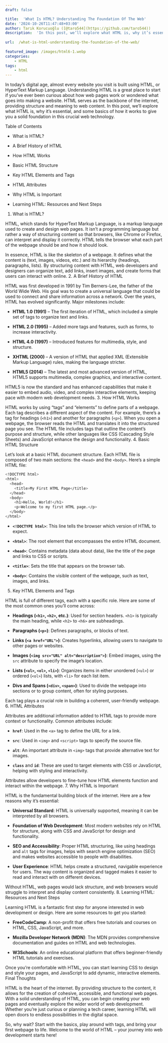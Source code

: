```yaml
---
draft: false

title:  'What Is HTML? Understanding The Foundation Of The Web'
date: '2024-10-26T11:47:48+03:00'
author: Tarık Korucuoğlu ([@taro544](https://github.com/taro544))
description:  'In this post, we’ll explore what HTML is, why it’s essential, and some basics of how it works to give you a solid foundation in this crucial web technology.' 
 
url:  /what-is-html-understanding-the-foundation-of-the-web/
 
featured_image: /images/html6-1.webp
categories:
    - HTML
tags:
    - html
---
```



In today’s digital age, almost every website you visit is built using HTML, or HyperText Markup Language. Understanding HTML is a great place to start if you’ve ever been curious about how web pages work or wondered what goes into making a website. HTML serves as the backbone of the internet, providing structure and meaning to web content. In this post, we’ll explore what HTML is, why it’s essential, and some basics of how it works to give you a solid foundation in this crucial web technology.



Table of Contents


* What is HTML?

* A Brief History of HTML

* How HTML Works

* Basic HTML Structure

* Key HTML Elements and Tags

* HTML Attributes

* Why HTML is Important

* Learning HTML: Resources and Next Steps

1. What is HTML?



HTML, which stands for HyperText Markup Language, is a markup language used to create and design web pages. It isn’t a programming language but rather a way of structuring content so that browsers, like Chrome or Firefox, can interpret and display it correctly. HTML tells the browser what each part of the webpage should be and how it should look.



In essence, HTML is like the skeleton of a webpage. It defines what the content is (text, images, videos, etc.) and its hierarchy (headings, paragraphs, lists). By structuring content with HTML, web developers and designers can organize text, add links, insert images, and create forms that users can interact with online.
2. A Brief History of HTML



HTML was first developed in 1991 by Tim Berners-Lee, the father of the World Wide Web. His goal was to create a universal language that could be used to connect and share information across a network. Over the years, HTML has evolved significantly. Major milestones include:


* **HTML 1.0 (1991)** – The first iteration of HTML, which included a simple set of tags to organize text and links.

* **HTML 2.0 (1995)** – Added more tags and features, such as forms, to increase interactivity.

* **HTML 4.0 (1997)** – Introduced features for multimedia, style, and structure.

* **XHTML (2000)** – A version of HTML that applied XML (Extensible Markup Language) rules, making the language stricter.

* **HTML5 (2014)** – The latest and most advanced version of HTML, HTML5 supports multimedia, complex graphics, and interactive content.




HTML5 is now the standard and has enhanced capabilities that make it easier to embed audio, video, and complex interactive elements, keeping pace with modern web development needs.
3. How HTML Works



HTML works by using “tags” and “elements” to define parts of a webpage. Each tag describes a different aspect of the content. For example, there’s a tag for headings (`<h1>`) and another for paragraphs (`<p>`). When you open a webpage, the browser reads the HTML and translates it into the structured page you see. The HTML file includes tags that outline the content’s purpose and structure, while other languages like CSS (Cascading Style Sheets) and JavaScript enhance the design and functionality.
4. Basic HTML Structure



Let’s look at a basic HTML document structure. Each HTML file is composed of two main sections: the `<head>` and the `<body>`. Here’s a simple HTML file:


```bash
<!DOCTYPE html>
<html>
  <head>
    <title>My First HTML Page</title>
  </head>
  <body>
    <h1>Hello, World!</h1>
    <p>Welcome to my first HTML page.</p>
  </body>
</html>
```


* **`<!DOCTYPE html>`**: This line tells the browser which version of HTML to expect.

* **`<html>`**: The root element that encompasses the entire HTML document.

* **`<head>`**: Contains metadata (data about data), like the title of the page and links to CSS or scripts.

* **`<title>`**: Sets the title that appears on the browser tab.

* **`<body>`**: Contains the visible content of the webpage, such as text, images, and links.

5. Key HTML Elements and Tags



HTML is full of different tags, each with a specific role. Here are some of the most common ones you’ll come across:


* **Headings (`<h1>`, `<h2>`, etc.)**: Used for section headers. `<h1>` is typically the main heading, while `<h2>` to `<h6>` are subheadings.

* **Paragraphs (`<p>`)**: Defines paragraphs, or blocks of text.

* **Links (`<a href="URL">`)**: Creates hyperlinks, allowing users to navigate to other pages or websites.

* **Images (`<img src="URL" alt="description">`)**: Embed images, using the `src` attribute to specify the image’s location.

* **Lists (`<ul>`, `<ol>`, `<li>`)**: Organizes items in either unordered (`<ul>`) or ordered (`<ol>`) lists, with `<li>` for each list item.

* **Divs and Spans (`<div>`, `<span>`)**: Used to divide the webpage into sections or to group content, often for styling purposes.




Each tag plays a crucial role in building a coherent, user-friendly webpage.
6. HTML Attributes



Attributes are additional information added to HTML tags to provide more context or functionality. Common attributes include:


* **`href`**: Used in the `<a>` tag to define the URL for a link.

* **`src`**: Used in `<img>` and `<script>` tags to specify the source file.

* **`alt`**: An important attribute in `<img>` tags that provide alternative text for images.

* **`class`** and **`id`**: These are used to target elements with CSS or JavaScript, helping with styling and interactivity.




Attributes allow developers to fine-tune how HTML elements function and interact within the webpage.
7. Why HTML is Important



HTML is the fundamental building block of the internet. Here are a few reasons why it’s essential:


* **Universal Standard**: HTML is universally supported, meaning it can be interpreted by all browsers.

* **Foundation of Web Development**: Most modern websites rely on HTML for structure, along with CSS and JavaScript for design and functionality.

* **SEO and Accessibility**: Proper HTML structuring, like using headings and `alt` tags for images, helps with search engine optimization (SEO) and makes websites accessible to people with disabilities.

* **User Experience**: HTML helps create a structured, navigable experience for users. The way content is organized and tagged makes it easier to read and interact with on different devices.




Without HTML, web pages would lack structure, and web browsers would struggle to interpret and display content consistently.
8. Learning HTML: Resources and Next Steps



Learning HTML is a fantastic first step for anyone interested in web development or design. Here are some resources to get you started:


* **FreeCodeCamp**: A non-profit that offers free tutorials and courses on HTML, CSS, JavaScript, and more.

* **Mozilla Developer Network (MDN)**: The MDN provides comprehensive documentation and guides on HTML and web technologies.

* **W3Schools**: An online educational platform that offers beginner-friendly HTML tutorials and exercises.




Once you’re comfortable with HTML, you can start learning CSS to design and style your pages, and JavaScript to add dynamic, interactive elements.
Final Thoughts



HTML is the heart of the internet. By providing structure to the content, it allows for the creation of cohesive, accessible, and functional web pages. With a solid understanding of HTML, you can begin creating your web pages and eventually explore the wider world of web development. Whether you’re just curious or planning a tech career, learning HTML will open doors to endless possibilities in the digital space.



So, why wait? Start with the basics, play around with tags, and bring your first webpage to life. Welcome to the world of HTML – your journey into web development starts here!

